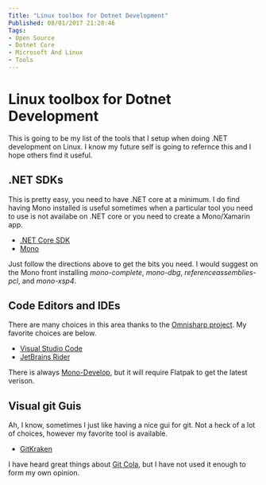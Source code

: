 ```yaml
---
Title: "Linux toolbox for Dotnet Development"
Published: 08/01/2017 21:28:46
Tags: 
- Open Source
- Dotnet Core
- Microsoft And Linux
- Tools
---
```

# Linux toolbox for Dotnet Development

This is going to be my list of the tools that I setup when doing .NET development on Linux. I know my future self is going to refernce this and I hope others find it useful.

## .NET SDKs

This is pretty easy, you need to have .NET core at a minimum. I do find having Mono installed is useful sometimes when a particular tool you need to use is not availabe on .NET core or you need to create a Mono/Xamarin app.

* [.NET Core SDK](https://www.microsoft.com/net/core#linuxubuntu)
* [Mono](http://www.mono-project.com/download/#download-lin-ubuntu)

Just follow the directions above to get the bits you need. I would suggest on the Mono front installing *mono-complete*, *mono-dbg*, *referenceassemblies-pcl*, and *mono-xsp4*.

## Code Editors and IDEs

There are many choices in this area thanks to the [Omnisharp project](http://www.omnisharp.net/#integrations). My favorite choices are below.

* [Visual Studio Code](https://code.visualstudio.com/)
* [JetBrains Rider](https://www.jetbrains.com/rider/)

There is always [Mono-Develop](http://www.monodevelop.com/download/linux/), but it will require Flatpak to get the latest verison.

## Visual git Guis

Ah, I know, sometimes I just like having a nice gui for git. Not a heck of a lot of choices, however my favorite tool is available.

* [GitKraken](https://www.gitkraken.com/download)

I have heard great things about [Git Cola](https://git-cola.github.io/), but I have not used it enough to form my own opinion.